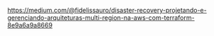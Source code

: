 https://medium.com/@fidelissauro/disaster-recovery-projetando-e-gerenciando-arquiteturas-multi-region-na-aws-com-terraform-8e9a6a9a8669